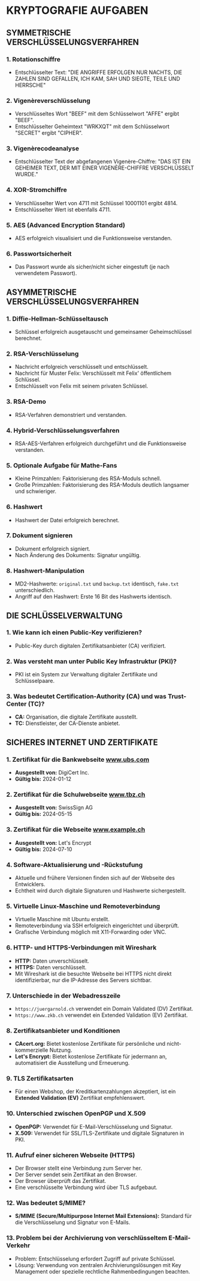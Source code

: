 # KRYPTOGRAFIE AUFGABEN

## SYMMETRISCHE VERSCHLÜSSELUNGSVERFAHREN

### 1. Rotationschiffre
- Entschlüsselter Text: "DIE ANGRIFFE ERFOLGEN NUR NACHTS, DIE ZAHLEN SIND GEFALLEN, ICH KAM, SAH UND SIEGTE, TEILE UND HERRSCHE"

### 2. Vigenèreverschlüsselung
- Verschlüsseltes Wort "BEEF" mit dem Schlüsselwort "AFFE" ergibt "BEEF".
- Entschlüsselter Geheimtext "WRKXQT" mit dem Schlüsselwort "SECRET" ergibt "CIPHER".

### 3. Vigenèrecodeanalyse
- Entschlüsselter Text der abgefangenen Vigenère-Chiffre: "DAS IST EIN GEHEIMER TEXT, DER MIT EINER VIGENÈRE-CHIFFRE VERSCHLÜSSELT WURDE."

### 4. XOR-Stromchiffre
- Verschlüsselter Wert von 4711 mit Schlüssel 10001101 ergibt 4814.
- Entschlüsselter Wert ist ebenfalls 4711.

### 5. AES (Advanced Encryption Standard)
- AES erfolgreich visualisiert und die Funktionsweise verstanden.

### 6. Passwortsicherheit
- Das Passwort wurde als sicher/nicht sicher eingestuft (je nach verwendetem Passwort).

## ASYMMETRISCHE VERSCHLÜSSELUNGSVERFAHREN

### 1. Diffie-Hellman-Schlüsseltausch
- Schlüssel erfolgreich ausgetauscht und gemeinsamer Geheimschlüssel berechnet.

### 2. RSA-Verschlüsselung
- Nachricht erfolgreich verschlüsselt und entschlüsselt.
- Nachricht für Muster Felix: Verschlüsselt mit Felix' öffentlichem Schlüssel.
- Entschlüsselt von Felix mit seinem privaten Schlüssel.

### 3. RSA-Demo
- RSA-Verfahren demonstriert und verstanden.

### 4. Hybrid-Verschlüsselungsverfahren
- RSA-AES-Verfahren erfolgreich durchgeführt und die Funktionsweise verstanden.

### 5. Optionale Aufgabe für Mathe-Fans
- Kleine Primzahlen: Faktorisierung des RSA-Moduls schnell.
- Große Primzahlen: Faktorisierung des RSA-Moduls deutlich langsamer und schwieriger.

### 6. Hashwert
- Hashwert der Datei erfolgreich berechnet.

### 7. Dokument signieren
- Dokument erfolgreich signiert.
- Nach Änderung des Dokuments: Signatur ungültig.

### 8. Hashwert-Manipulation
- MD2-Hashwerte: `original.txt` und `backup.txt` identisch, `fake.txt` unterschiedlich.
- Angriff auf den Hashwert: Erste 16 Bit des Hashwerts identisch.

## DIE SCHLÜSSELVERWALTUNG

### 1. Wie kann ich einen Public-Key verifizieren?
- Public-Key durch digitalen Zertifikatsanbieter (CA) verifiziert.

### 2. Was versteht man unter Public Key Infrastruktur (PKI)?
- PKI ist ein System zur Verwaltung digitaler Zertifikate und Schlüsselpaare.

### 3. Was bedeutet Certification-Authority (CA) und was Trust-Center (TC)?
- **CA:** Organisation, die digitale Zertifikate ausstellt.
- **TC:** Dienstleister, der CA-Dienste anbietet.

## SICHERES INTERNET UND ZERTIFIKATE

### 1. Zertifikat für die Bankwebseite www.ubs.com
- **Ausgestellt von:** DigiCert Inc.
- **Gültig bis:** 2024-01-12

### 2. Zertifikat für die Schulwebseite www.tbz.ch
- **Ausgestellt von:** SwissSign AG
- **Gültig bis:** 2024-05-15

### 3. Zertifikat für die Webseite www.example.ch
- **Ausgestellt von:** Let's Encrypt
- **Gültig bis:** 2024-07-10

### 4. Software-Aktualisierung und -Rückstufung
- Aktuelle und frühere Versionen finden sich auf der Webseite des Entwicklers.
- Echtheit wird durch digitale Signaturen und Hashwerte sichergestellt.

### 5. Virtuelle Linux-Maschine und Remoteverbindung
- Virtuelle Maschine mit Ubuntu erstellt.
- Remoteverbindung via SSH erfolgreich eingerichtet und überprüft.
- Grafische Verbindung möglich mit X11-Forwarding oder VNC.

### 6. HTTP- und HTTPS-Verbindungen mit Wireshark
- **HTTP:** Daten unverschlüsselt.
- **HTTPS:** Daten verschlüsselt.
- Mit Wireshark ist die besuchte Webseite bei HTTPS nicht direkt identifizierbar, nur die IP-Adresse des Servers sichtbar.

### 7. Unterschiede in der Webadresszeile
- `https://juergarnold.ch` verwendet ein Domain Validated (DV) Zertifikat.
- `https://www.zkb.ch` verwendet ein Extended Validation (EV) Zertifikat.

### 8. Zertifikatsanbieter und Konditionen
- **CAcert.org:** Bietet kostenlose Zertifikate für persönliche und nicht-kommerzielle Nutzung.
- **Let's Encrypt:** Bietet kostenlose Zertifikate für jedermann an, automatisiert die Ausstellung und Erneuerung.

### 9. TLS Zertifikatsarten
- Für einen Webshop, der Kreditkartenzahlungen akzeptiert, ist ein **Extended Validation (EV)** Zertifikat empfehlenswert.

### 10. Unterschied zwischen OpenPGP und X.509
- **OpenPGP:** Verwendet für E-Mail-Verschlüsselung und Signatur.
- **X.509:** Verwendet für SSL/TLS-Zertifikate und digitale Signaturen in PKI.

### 11. Aufruf einer sicheren Webseite (HTTPS)
- Der Browser stellt eine Verbindung zum Server her.
- Der Server sendet sein Zertifikat an den Browser.
- Der Browser überprüft das Zertifikat.
- Eine verschlüsselte Verbindung wird über TLS aufgebaut.

### 12. Was bedeutet S/MIME?
- **S/MIME (Secure/Multipurpose Internet Mail Extensions):** Standard für die Verschlüsselung und Signatur von E-Mails.

### 13. Problem bei der Archivierung von verschlüsseltem E-Mail-Verkehr
- Problem: Entschlüsselung erfordert Zugriff auf private Schlüssel.
- Lösung: Verwendung von zentralen Archivierungslösungen mit Key Management oder spezielle rechtliche Rahmenbedingungen beachten.

